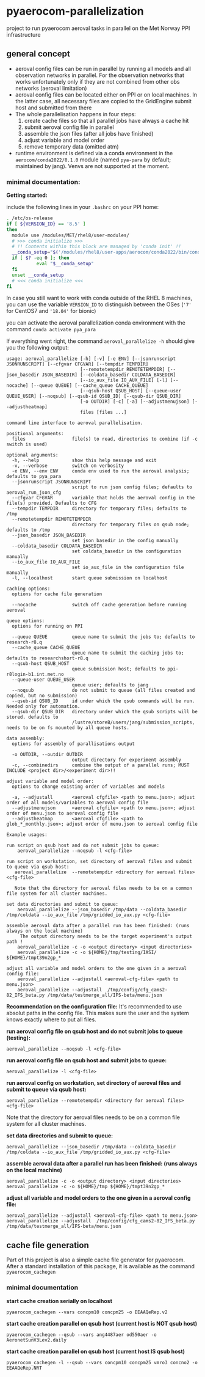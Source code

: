 # pyaerocom-parallelization
project to run pyaerocom aeroval tasks in parallel on the Met Norway PPI infrastructure

## general concept

- aeroval config files can be run in parallel by running all models and all observation networks
in parallel. For the observation networks that works unfortunately only if they are not combined
from other obs networks (aeroval limitation)
- aeroval config files can be located either on PPI or on local machines. In the latter case, 
all necessary files are copied to the GridEngine submit host and submitted from there
- The whole parallelisation happens in four steps:
  1. create cache files so that all parallel jobs have always a cache hit
  2. submit aeroval config file in parallel
  3. assemble the json files (after all jobs have finished)
  4. adjust variable and model order
  5. remove temporary data (omitted atm)
- runtime environment is defined via a conda environment in the `aerocom/conda2022/0.1.0` module 
(named `pya-para` by default; maintained by jang). Venvs are not supported at the moment.

### minimal documentation:

__Getting started:__

include the following lines in your `.bashrc` on your PPI home:

```bash
. /etc/os-release
if [ ${VERSION_ID} == '8.5' ]
then
  module use /modules/MET/rhel8/user-modules/
  # >>> conda initialize >>>
  # !! Contents within this block are managed by 'conda init' !!
  __conda_setup="$('/modules/rhel8/user-apps/aerocom/conda2022/bin/conda' 'shell.bash' 'hook' 2> /dev/null)"
  if [ $? -eq 0 ]; then
           eval "$__conda_setup"
  fi
  unset __conda_setup
  # <<< conda initialize <<<
fi
```
In case you still want to work with conda outside of the RHEL 8 machines, you can use the variable `VERSION_ID` to
distinguish between the OSes (`'7'` for CentOS7 and `'18.04'` for bionic)

you can activate the aeroval parallelization conda environment with the command `conda activate pya_para`

If everything went right, the command `aeroval_parallelize -h` should give you the following output:
```
usage: aeroval_parallelize [-h] [-v] [-e ENV] [--jsonrunscript JSONRUNSCRIPT] [--cfgvar CFGVAR] [--tempdir TEMPDIR]
                           [--remotetempdir REMOTETEMPDIR] [--json_basedir JSON_BASEDIR] [--coldata_basedir COLDATA_BASEDIR]
                           [--io_aux_file IO_AUX_FILE] [-l] [--nocache] [--queue QUEUE] [--cache_queue CACHE_QUEUE]
                           [--qsub-host QSUB_HOST] [--queue-user QUEUE_USER] [--noqsub] [--qsub-id QSUB_ID] [--qsub-dir QSUB_DIR]
                           [-o OUTDIR] [-c] [-a] [--adjustmenujson] [--adjustheatmap]
                           files [files ...]

command line interface to aeroval parallelisation.

positional arguments:
  files                 file(s) to read, directories to combine (if -c switch is used)

optional arguments:
  -h, --help            show this help message and exit
  -v, --verbose         switch on verbosity
  -e ENV, --env ENV     conda env used to run the aeroval analysis; defaults to pya_para
  --jsonrunscript JSONRUNSCRIPT
                        script to run json config files; defaults to aeroval_run_json_cfg
  --cfgvar CFGVAR       variable that holds the aeroval config in the file(s) provided. Defaults to CFG
  --tempdir TEMPDIR     directory for temporary files; defaults to /tmp
  --remotetempdir REMOTETEMPDIR
                        directory for temporary files on qsub node; defaults to /tmp
  --json_basedir JSON_BASEDIR
                        set json_basedir in the config manually
  --coldata_basedir COLDATA_BASEDIR
                        set coldata_basedir in the configuration manually
  --io_aux_file IO_AUX_FILE
                        set io_aux_file in the configuration file manually
  -l, --localhost       start queue submission on localhost

caching options:
  options for cache file generation

  --nocache             switch off cache generation before running aeroval

queue options:
  options for running on PPI

  --queue QUEUE         queue name to submit the jobs to; defaults to research-r8.q
  --cache_queue CACHE_QUEUE
                        queue name to submit the caching jobs to; defaults to researchshort-r8.q
  --qsub-host QSUB_HOST
                        queue submission host; defaults to ppi-r8login-b1.int.met.no
  --queue-user QUEUE_USER
                        queue user; defaults to jang
  --noqsub              do not submit to queue (all files created and copied, but no submission)
  --qsub-id QSUB_ID     id under which the qsub commands will be run. Needed only for automation.
  --qsub-dir QSUB_DIR   directory under which the qsub scripts will be stored. defaults to
                        /lustre/storeB/users/jang/submission_scripts, needs to be on fs mounted by all queue hosts.

data assembly:
  options for assembly of parallisations output

  -o OUTDIR, --outdir OUTDIR
                        output directory for experiment assembly
  -c, --combinedirs     combine the output of a parallel runs; MUST INCLUDE <project dir>/<experiment dir>!!

adjust variable and model order:
  options to change existing order of variables and models

  -a, --adjustall       <aeroval cfgfile> <path to menu.json>; adjust order of all models/variables to aeroval config file
  --adjustmenujson      <aeroval cfgfile> <path to menu.json>; adjust order of menu.json to aeroval config file
  --adjustheatmap       <aeroval cfgfile> <path to glob_*_monthly.json>; adjust order of menu.json to aeroval config file

Example usages:

run script on qsub host and do not submit jobs to queue:
    aeroval_parallelize --noqsub -l <cfg-file>

run script on workstation, set directory of aeroval files and submit to queue via qsub host:
   aeroval_parallelize  --remotetempdir <directory for aeroval files> <cfg-file>
   
   Note that the directory for aeroval files needs to be on a common file system for all cluster machines.
   
set data directories and submit to queue:
    aeroval_parallelize --json_basedir /tmp/data --coldata_basedir /tmp/coldata --io_aux_file /tmp/gridded_io_aux.py <cfg-file>

assemble aeroval data after a parallel run has been finished: (runs always on the local machine)
     The output directory needs to be the target experiment's output path ! 
    aeroval_parallelize -c -o <output directory> <input directories>
    aeroval_parallelize -c -o ${HOME}/tmp/testing/IASI/ ${HOME}/tmpt39n2gp_*

adjust all variable and model orders to the one given in a aeroval config file:
    aeroval_parallelize --adjustall <aeroval-cfg-file> <path to menu.json>
    aeroval_parallelize --adjustall  /tmp/config/cfg_cams2-82_IFS_beta.py /tmp/data/testmerge_all/IFS-beta/menu.json

```

__Recommendation on the configuration file:__ It's recommended to use absolut paths in the config file. This makes sure 
the user and the system knows exactly where to put all files.


__run aeroval config file on qsub host and do not submit jobs to queue (testing):__

    aeroval_parallelize --noqsub -l <cfg-file>

__run aeroval config file on qsub host and submit jobs to queue:__

    aeroval_parallelize -l <cfg-file>

__run aeroval config on workstation, set directory of aeroval files and submit to queue via qsub host:__

    aeroval_parallelize --remotetempdir <directory for aeroval files> <cfg-file>
   
   Note that the directory for aeroval files needs to be on a common file system for all cluster machines.
   
__set data directories and submit to queue:__

    aeroval_parallelize --json_basedir /tmp/data --coldata_basedir /tmp/coldata --io_aux_file /tmp/gridded_io_aux.py <cfg-file>

__assemble aeroval data after a parallel run has been finished: (runs always on the local machine)__

    aeroval_parallelize -c -o <output directory> <input directories>
    aeroval_parallelize -c -o ${HOME}/tmp ${HOME}/tmpt39n2gp_*

__adjust all variable and model orders to the one given in a aeroval config file:__

    aeroval_parallelize --adjustall <aeroval-cfg-file> <path to menu.json>
    aeroval_parallelize --adjustall  /tmp/config/cfg_cams2-82_IFS_beta.py /tmp/data/testmerge_all/IFS-beta/menu.json

## cache file generation

Part of this project is also a simple cache file generator for pyaerocom. After a standard installation of this package, 
it is available as the command `pyaerocom_cachegen`

### minimal documentation

__start cache creation serially on localhost__

  ```
  pyaerocom_cachegen --vars concpm10 concpm25 -o EEAAQeRep.v2
  ```

__start cache creation parallel on qsub host (current host is NOT qsub host)__

  ```
  pyaerocom_cachegen --qsub --vars ang4487aer od550aer -o AeronetSunV3Lev2.daily
  ```

__start cache creation parallel on qsub host (current host IS qsub host)__

  ```
  pyaerocom_cachegen -l --qsub --vars concpm10 concpm25 vmro3 concno2 -o EEAAQeRep.NRT
  ```
